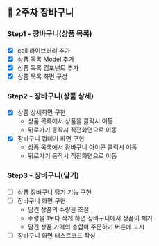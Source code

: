 ## 🚀 2주차 장바구니
### Step1 - 장바구니(상품 목록)
- [x] coil 라이브러리 추가
- [x] 상품 목록 Model 추가 
- [x] 상품 목록 컴포넌트 추가 
- [x] 상품 목록 화면 구성

### Step2 - 장바구니(상품 상세)

- [x] 상품 상세화면 구현
  - 상품 목록에서 상품을 클릭시 이동
  - 뒤로가기 동작시 직전화면으로 이동
- [x] 장바구니 껍데기 화면 구현
  - 상품 목록에서 장바구니 아이콘 클릭시 이동
  - 뒤로가기 동작시 직전화면으로 이동

### Step3 - 장바구니(담기)

- [ ] 상품 장바구니 담기 기능 구현
- [ ] 장바구니 화면 구현
  - 담긴 상품의 수량을 조절
  - 수량을 1보다 작게 하면 장바구니에서 상품이 제거
  - 담긴 상품 가격의 총합이 주문하기 버튼에 표시
- [ ] 장바구니 화면 테스트코드 작성
